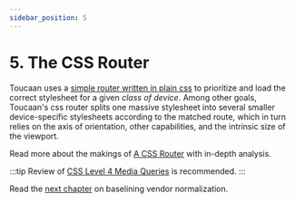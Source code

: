 ```yaml
---
sidebar_position: 5
---
```


# 5. The CSS Router

Toucaan uses a [simple router written in plain css](router.md) to prioritize and load the correct stylesheet for a given _class of device_. Among other goals, Toucaan's css router splits one massive stylesheet into several smaller device-specific stylesheets according to the matched route, which in turn relies on the axis of orientation, other capabilities, and the intrinsic size of the viewport.

Read more about the makings of [A CSS Router](https://bubblin.io/blog/a-css-router) with in-depth analysis. 


:::tip
Review of [CSS Level 4 Media Queries](https://bubblin.io/blog/level-4-media-queries) is recommended.
:::

Read the [next chapter](baseline.md) on baselining vendor normalization.